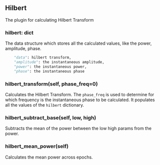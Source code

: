 ## Hilbert

The plugin for calculating Hilbert Transform

### hilbert: dict
The data structure which stores all the calculated values, like the power, amplitude, phase.
```python
    "data": hilbert transform,
    "amplitude": the instantaneous amplitude,
    "power": the instantaneous power,
    "phase": the instantaneous phase
```

### hilbert_transform(self, phase_freq=0)
Calculates the Hilbert Transform. The `phase_freq` is used to determine for which frequency is the instantaneous phase 
to be calculated. It populates all the values of the `hilbert` dictionary.

### hilbert_subtract_base(self, low, high)
Subtracts the mean of the power between the low high params from the power.

### hilbert_mean_power(self)
Calculates the mean power across epochs.